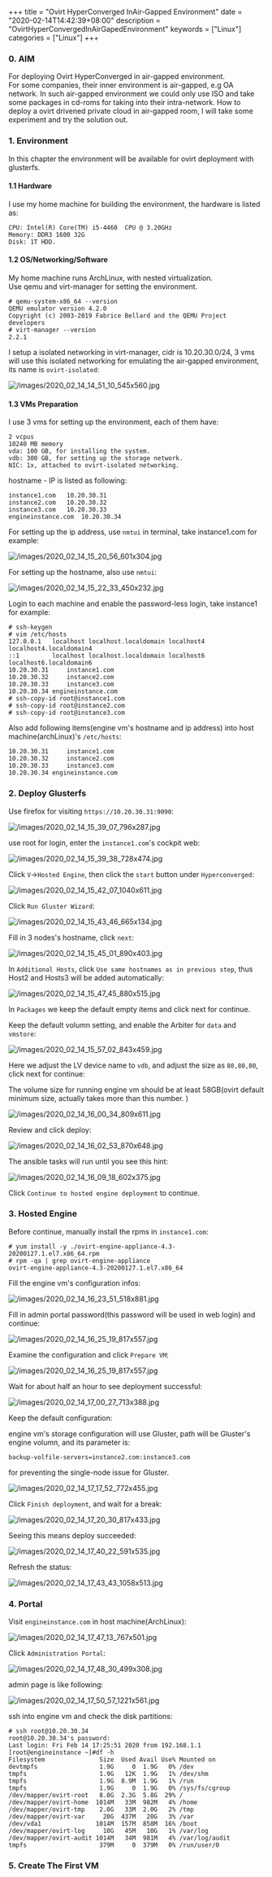 +++
title = "Ovirt HyperConverged InAir-Gapped Environment"
date = "2020-02-14T14:42:39+08:00"
description = "OvirtHyperConvergedInAirGapedEnvironment"
keywords = ["Linux"]
categories = ["Linux"]
+++
### 0. AIM
For deploying Ovirt HyperConverged in air-gapped environment.    
For some companies, their inner environment is air-gapped, e.g OA network. In
such air-gapped environment we could only use ISO and take some packages in
cd-roms for taking into their intra-network. How to deploy a ovirt drivened
private cloud in air-gapped room, I will take some experiment and try the
solution out.     
### 1. Environment
In this chapter the environment will be available for ovirt deployment with glusterfs.   
#### 1.1 Hardware
I use my home machine for building the environment, the hardware is listed as:    

```
CPU: Intel(R) Core(TM) i5-4460  CPU @ 3.20GHz
Memory: DDR3 1600 32G
Disk: 1T HDD.
```
#### 1.2 OS/Networking/Software
My home machine runs ArchLinux, with nested virtualization.    
Use qemu and virt-manager for setting the environment.    

```
# qemu-system-x86_64 --version                                                                                                           
QEMU emulator version 4.2.0
Copyright (c) 2003-2019 Fabrice Bellard and the QEMU Project developers
# virt-manager --version
2.2.1
```
I setup a isolated networking in virt-manager, cidr is 10.20.30.0/24, 3 vms
will use this isolated networking for emulating the air-gapped environment, its name is `ovirt-isolated`:    

![/images/2020_02_14_14_51_10_545x560.jpg](/images/2020_02_14_14_51_10_545x560.jpg)

#### 1.3 VMs Preparation
I use 3 vms for setting up the environment, each of them have:    

```
2 vcpus
10240 MB memory
vda: 100 GB, for installing the system. 
vdb: 300 GB, for setting up the storage network.   
NIC: 1x, attached to ovirt-isolated networking. 
```
hostname - IP is listed as following:     

```
instance1.com	10.20.30.31
instance2.com	10.20.30.32
instance3.com	10.20.30.33
engineinstance.com	10.20.30.34
```
For setting up the ip address, use `nmtui` in terminal, take instance1.com for example:    

![/images/2020_02_14_15_20_56_601x304.jpg](/images/2020_02_14_15_20_56_601x304.jpg)

For setting up the hostname, also use `nmtui`:    

![/images/2020_02_14_15_22_33_450x232.jpg](/images/2020_02_14_15_22_33_450x232.jpg)

Login to each machine and enable the password-less login, take instance1 for example:      

```
# ssh-keygen
# vim /etc/hosts
127.0.0.1   localhost localhost.localdomain localhost4 localhost4.localdomain4
::1         localhost localhost.localdomain localhost6 localhost6.localdomain6
10.20.30.31     instance1.com
10.20.30.32     instance2.com
10.20.30.33     instance3.com
10.20.30.34	engineinstance.com
# ssh-copy-id root@instance1.com
# ssh-copy-id root@instance2.com
# ssh-copy-id root@instance3.com
```
Also add following items(engine vm's hostname and ip address) into host machine(archLinux)'s `/etc/hosts`:      

```
10.20.30.31     instance1.com
10.20.30.32     instance2.com
10.20.30.33     instance3.com
10.20.30.34	engineinstance.com
```

### 2. Deploy Glusterfs
Use firefox for visiting `https://10.20.30.31:9090`:    

![/images/2020_02_14_15_39_07_796x287.jpg](/images/2020_02_14_15_39_07_796x287.jpg)

use root for login, enter the `instance1.com`'s cockpit web:    

![/images/2020_02_14_15_39_38_728x474.jpg](/images/2020_02_14_15_39_38_728x474.jpg)

Click `V`->`Hosted Engine`, then click the `start` button under `Hyperconverged`:    

![/images/2020_02_14_15_42_07_1040x611.jpg](/images/2020_02_14_15_42_07_1040x611.jpg)

Click `Run Gluster Wizard`:    

![/images/2020_02_14_15_43_46_665x134.jpg](/images/2020_02_14_15_43_46_665x134.jpg)

Fill in 3 nodes's hostname, click `next`:    

![/images/2020_02_14_15_45_01_890x403.jpg](/images/2020_02_14_15_45_01_890x403.jpg)

In `Additional Hosts`, click `Use same hostnames as in previous step`, thus Host2 and Hosts3 will be added automatically:    

![/images/2020_02_14_15_47_45_880x515.jpg](/images/2020_02_14_15_47_45_880x515.jpg)

In `Packages` we keep the default empty items and click next for continue.   

Keep the default volumn setting, and enable the Arbiter for `data` and `vmstore`:     

![/images/2020_02_14_15_57_02_843x459.jpg](/images/2020_02_14_15_57_02_843x459.jpg)

Here we adjust the LV device name to `vdb`, and adjust the size as `80,80,80`, click next for continue:     

The volume size for running engine vm should be at least 58GB(ovirt default minimum size, actually takes more than this number. )    

![/images/2020_02_14_16_00_34_809x611.jpg](/images/2020_02_14_16_00_34_809x611.jpg)

Review and click deploy:     

![/images/2020_02_14_16_02_53_870x648.jpg](/images/2020_02_14_16_02_53_870x648.jpg)

The ansible tasks will run until you see this hint:    

![/images/2020_02_14_16_09_18_602x375.jpg](/images/2020_02_14_16_09_18_602x375.jpg)

Click `Continue to hosted engine deployment` to continue.    

### 3. Hosted Engine
Before continue, manually install the rpms in `instance1.com`:       

```
# yum install -y ./ovirt-engine-appliance-4.3-20200127.1.el7.x86_64.rpm
# rpm -qa | grep ovirt-engine-appliance
ovirt-engine-appliance-4.3-20200127.1.el7.x86_64
```
Fill the engine vm's configuration infos:    

![/images/2020_02_14_16_23_51_518x881.jpg](/images/2020_02_14_16_23_51_518x881.jpg)

Fill in admin portal password(this password will be used in web login) and continue:    

![/images/2020_02_14_16_25_19_817x557.jpg](/images/2020_02_14_16_25_19_817x557.jpg)

Examine the configuration and click `Prepare VM`:    

![/images/2020_02_14_16_25_19_817x557.jpg](/images/2020_02_14_16_25_19_817x557.jpg)

Wait for about half an hour to see deployment successful:    

![/images/2020_02_14_17_00_27_713x388.jpg](/images/2020_02_14_17_00_27_713x388.jpg)   

Keep the default configuration:  

engine vm's storage configuration will use Gluster, path will be Gluster's
engine volumn, and its parameter is:    

`backup-volfile-servers=instance2.com:instance3.com`    

for preventing the single-node issue for Gluster.     

![/images/2020_02_14_17_17_52_772x455.jpg](/images/2020_02_14_17_17_52_772x455.jpg)

Click `Finish deployment`, and wait for a break:    

![/images/2020_02_14_17_20_30_817x433.jpg](/images/2020_02_14_17_20_30_817x433.jpg)

Seeing this means deploy succeeded:   

![/images/2020_02_14_17_40_22_591x535.jpg](/images/2020_02_14_17_40_22_591x535.jpg)

Refresh the status:     

![/images/2020_02_14_17_43_43_1058x513.jpg](/images/2020_02_14_17_43_43_1058x513.jpg)

### 4. Portal
Visit `engineinstance.com` in host machine(ArchLinux):     

![/images/2020_02_14_17_47_13_767x501.jpg](/images/2020_02_14_17_47_13_767x501.jpg)

Click `Administration Portal`:    

![/images/2020_02_14_17_48_30_499x308.jpg](/images/2020_02_14_17_48_30_499x308.jpg)

admin page is like following:     

![/images/2020_02_14_17_50_57_1221x561.jpg](/images/2020_02_14_17_50_57_1221x561.jpg)

ssh into engine vm and check the disk partitions:     

```
# ssh root@10.20.30.34
root@10.20.30.34's password:
Last login: Fri Feb 14 17:25:51 2020 from 192.168.1.1
[root@engineinstance ~]#df -h
Filesystem               Size  Used Avail Use% Mounted on
devtmpfs                 1.9G     0  1.9G   0% /dev
tmpfs                    1.9G   12K  1.9G   1% /dev/shm
tmpfs                    1.9G  8.9M  1.9G   1% /run
tmpfs                    1.9G     0  1.9G   0% /sys/fs/cgroup
/dev/mapper/ovirt-root   8.0G  2.3G  5.8G  29% /
/dev/mapper/ovirt-home  1014M   33M  982M   4% /home
/dev/mapper/ovirt-tmp    2.0G   33M  2.0G   2% /tmp
/dev/mapper/ovirt-var     20G  437M   20G   3% /var
/dev/vda1               1014M  157M  858M  16% /boot
/dev/mapper/ovirt-log     10G   45M   10G   1% /var/log
/dev/mapper/ovirt-audit 1014M   34M  981M   4% /var/log/audit
tmpfs                    379M     0  379M   0% /run/user/0
```

### 5. Create The First VM

